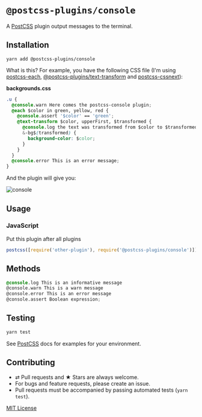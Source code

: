 # `@postcss-plugins/console`

A [PostCSS] plugin output messages to the terminal.

## Installation

```
yarn add @postcss-plugins/console
```

What is this? For example, you have the following CSS file (I'm using [postcss-each], [@postcss-plugins/text-transform] and [postcss-cssnext]):

**backgrounds.css**

```css
.u {
  @console.warn Here comes the postcss-console plugin;
  @each $color in green, yellow, red {
    @console.assert '$color' == 'green';
    @text-transform $color, upperFirst, $transformed {
      @console.log the text was transformed from $color to $transformed;
      &-bg$(transformed) {
        background-color: $color;
      }
    }
  }
  @console.error This is an error message;
}
```

And the plugin will give you:

![console](https://github.com/ezavile/postcss-plugins/blob/master/packages/console/console.png?raw=true 'Messages on terminal')

## Usage

### JavaScript

Put this plugin after all plugins

```javascript
postcss([require('other-plugin'), require('@postcss-plugins/console')]);
```

## Methods

```css
@console.log This is an informative message
@console.warn This is a warn message
@console.error This is an error message
@console.assert Boolean expression;
```

## Testing

```javascript
yarn test
```

See [PostCSS] docs for examples for your environment.

## Contributing

- ⇄ Pull requests and ★ Stars are always welcome.
- For bugs and feature requests, please create an issue.
- Pull requests must be accompanied by passing automated tests (`yarn test`).

[MIT License]

[postcss]: https://github.com/postcss/postcss
[postcss-each]: https://github.com/outpunk/postcss-each
[@postcss-plugins/text-transform]: https://github.com/ezavile/postcss-plugins/tree/master/packages/text-transform
[postcss-cssnext]: https://github.com/MoOx/postcss-cssnext
[mit license]: https://github.com/ezavile/postcss-plugins/blob/master/packages/console/LICENSE
